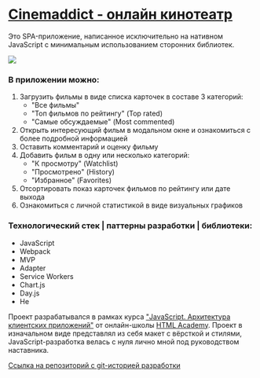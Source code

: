 # <a href="https://self-mismatch.github.io/Cinemaddict/">Cinemaddict - онлайн кинотеатр</a>
<p>Это SPA-приложение, написанное исключительно на нативном JavaScript с минимальным использованием сторонних библиотек.</p>
<img src="https://user-images.githubusercontent.com/44555577/147886301-034705cf-2321-4e85-b025-4ed4f950826e.png">

<h3>В приложении можно:</h3>
<ol>
  <li>Загрузить фильмы в виде списка карточек в составе 3 категорий:
    <ul>
      <li>"Все фильмы"</li>
      <li>"Топ фильмов по рейтингу" (Top rated)</li>
      <li>"Самые обсуждаемые" (Most commented)</li>
    </ul>
  </li>
  <li>Открыть интересующий фильм в модальном окне и ознакомиться с более подробной информацией</li>
  <li>Оставить комментарий и оценку фильму</li>
  <li>Добавить фильм в одну или несколько категорий:
    <ul>
      <li>"К просмотру" (Watchlist)</li>
      <li>"Просмотрено" (History)</li>
      <li>"Избранное" (Favorites)</li>
    </ul>
  </li>
  <li>Отсортировать показ карточек фильмов по рейтингу или дате выхода</li>
  <li>Ознакомиться с личной статистикой в виде визуальных графиков</li>
</ol>

<h3>Технологический стек | паттерны разработки | библиотеки:</h3>
<ul>
  <li>JavaScript</li>
  <li>Webpack</li>
  <li>MVP</li>
  <li>Adapter</li>
  <li>Service Workers</li>
  <li>Chart.js</li>
  <li>Day.js</li>
  <li>He</li>
</ul>

<p>Проект разрабатывался в рамках курса <a href="https://htmlacademy.ru/intensive/ecmascript">"JavaScript. Архитектура клиентских приложений"</a> от онлайн-школы <a href="https://htmlacademy.ru/">HTML Academy</a>. Проект в изначальном виде представлял из себя макет с вёрсткой и стилями, JavaScript-разработка велась с нуля лично мной под руководством наставника.</p>
<a href="https://github.com/self-mismatch/252513-cinemaddict-14">Ссылка на репозиторий с git-историей разработки</a>
